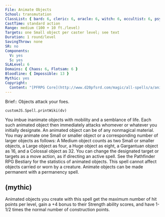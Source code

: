 ```yaml
---
File: Animate Objects
School: transmutation
ClassList: { bard: 6, cleric: 6, oracle: 6, witch: 6, occultist: 6, psychic: 6 }
CastTime: standard action
Range: medium (100 + 10 ft./level)
Targets: one Small object per caster level; see text
Duration: 1 round/level
SavingThrow: none
SR: no
Components:
  V: yes
  S: yes
SLALevel: 6
Domains: { Chaos: 6, Flotsam: 6 }
Bloodline: { Impossible: 13 }
Mythic: yes
Copyright:
  Content: "[PFRPG Core](http://www.d20pfsrd.com/magic/all-spells/a/animate-objects)"
---
```

Brief:: Objects attack your foes.

```dataviewjs
customJS.Spell.printWiki(dv)
```

You imbue inanimate objects with mobility and a semblance of life. Each such animated object then immediately attacks whomever or whatever you initially designate.  An animated object can be of any nonmagical material. You may animate one Small or smaller object or a corresponding number of larger objects as follows: A Medium object counts as two Small or smaller objects, a Large object as four, a Huge object as eight, a Gargantuan object as 16, and a Colossal object as 32. You can change the designated target or targets as a move action, as if directing an active spell. See the Pathfinder RPG Bestiary for the statistics of animated objects.  This spell cannot affect objects carried or worn by a creature.  Animate objects can be made permanent with a permanency spell.


## (mythic)

Animated objects you create with this spell get the maximum number of hit points per level, gain a +4 bonus to their Strength ability scores, and have 1-1/2 times the normal number of construction points.
